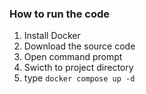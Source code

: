 ### How to run the code

1.  Install Docker
2.  Download the source code
3.  Open command prompt
4.  Swicth to project directory
5.  type `docker compose up -d`